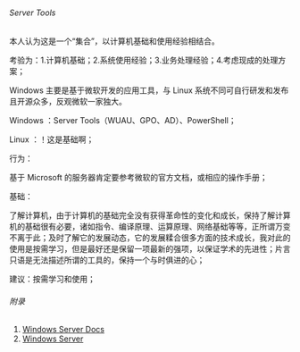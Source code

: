 ###### Server Tools

本人认为这是一个“集合”，以计算机基础和使用经验相结合。

考验为：1.计算机基础；2.系统使用经验；3.业务处理经验；4.考虑现成的处理方案；

Windows 主要是基于微软开发的应用工具，与 Linux 系统不同可自行研发和发布且开源众多，反观微软一家独大。

Windows ：Server Tools（WUAU、GPO、AD）、PowerShell；

Linux ：！这是基础啊；

行为：

基于 Microsoft 的服务器肯定要参考微软的官方文档，或相应的操作手册；

基础：

了解计算机，由于计算机的基础完全没有获得革命性的变化和成长，保持了解计算机的基础很有必要，诸如指令、编译原理、运算原理、网络基础等等，正所谓万变不离于此；及时了解它的发展动态，它的发展糅合很多方面的技术成长，我对此的使用是按需学习，但是最好还是保留一项最新的强项，以保证学术的先进性；片言只语是无法描述所谓的工具的，保持一个与时俱进的心；

建议：按需学习和使用；



###### 附录

1. [Windows Server Docs](https://docs.microsoft.com/zh-cn/windows-server/)
2. [Windows Server](http://kms.lenovots.com/kb/article.php?id=7944)